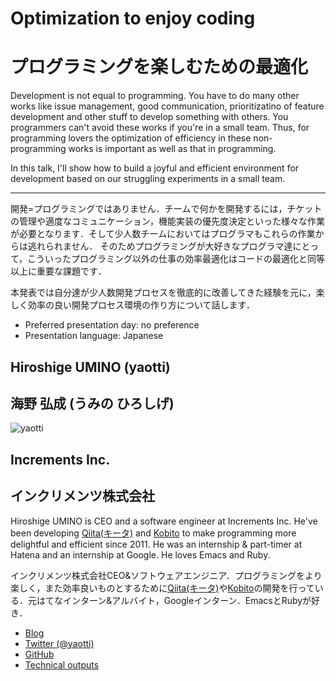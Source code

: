# Optimization to enjoy coding

# プログラミングを楽しむための最適化

Development is not equal to programming. You have to do many other works like issue management, good communication, prioritizatino of feature development and other stuff to develop something with others. You programmers can't avoid these works if you're in a small team.
Thus, for programming lovers the optimization of efficiency in these non-programming works is important as well as that in programming.

In this talk, I'll show how to build a joyful and efficient environment for development based on our struggling experiments in a small team.

----

開発=プログラミングではありません．チームで何かを開発するには，チケットの管理や適度なコミュニケーション，機能実装の優先度決定といった様々な作業が必要となります．そして少人数チームにおいてはプログラマもこれらの作業からは逃れられません．
そのためプログラミングが大好きなプログラマ達にとって，こういったプログラミング以外の仕事の効率最適化はコードの最適化と同等以上に重要な課題です．

本発表では自分達が少人数開発プロセスを徹底的に改善してきた経験を元に，楽しく効率の良い開発プロセス環境の作り方について話します．


- Preferred presentation day: no preference
- Presentation language: Japanese

## Hiroshige UMINO (yaotti)
## 海野 弘成 (うみの ひろしげ)
![yaotti](http://en.gravatar.com/userimage/9647991/249079b4d6bd9c4f308605eb83595983.png)

## Increments Inc.
## インクリメンツ株式会社

Hiroshige UMINO is CEO and a software engineer at Increments Inc. He've been developing [Qiita(キータ)](http://qiita.com) and [Kobito](http://kobitoapp.com) to make programming more delightful and efficient since 2011. He was an internship & part-timer at Hatena and an internship at Google. He loves Emacs and Ruby.


インクリメンツ株式会社CEO&ソフトウェアエンジニア．プログラミングをより楽しく，また効率良いものとするために[Qiita(キータ)](http://qiita.com)や[Kobito](http://kobitoapp.com)の開発を行っている．元はてなインターン&アルバイト，Googleインターン．EmacsとRubyが好き．

- [Blog](http://yaotti.hatenablog.com)
- [Twitter (@yaotti)](https://twitter.com/#!/yaotti)
- [GitHub](http://github.com/yaotti)
- [Technical outputs](http://qiita.com/users/yaotti)
